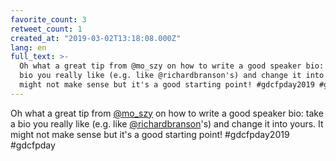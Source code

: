```yaml
---
favorite_count: 3
retweet_count: 1
created_at: "2019-03-02T13:18:08.000Z"
lang: en
full_text: >-
  Oh what a great tip from @mo_szy on how to write a good speaker bio: take a
  bio you really like (e.g. like @richardbranson's) and change it into yours. It
  might not make sense but it's a good starting point! #gdcfpday2019 #gdcfpday
---
```


Oh what a great tip from [@mo_szy](https://twitter.com/mo_szy) on how to write a
good speaker bio: take a bio you really like (e.g. like
[@richardbranson](https://twitter.com/richardbranson)'s) and change it into
yours. It might not make sense but it's a good starting point! #gdcfpday2019
#gdcfpday

